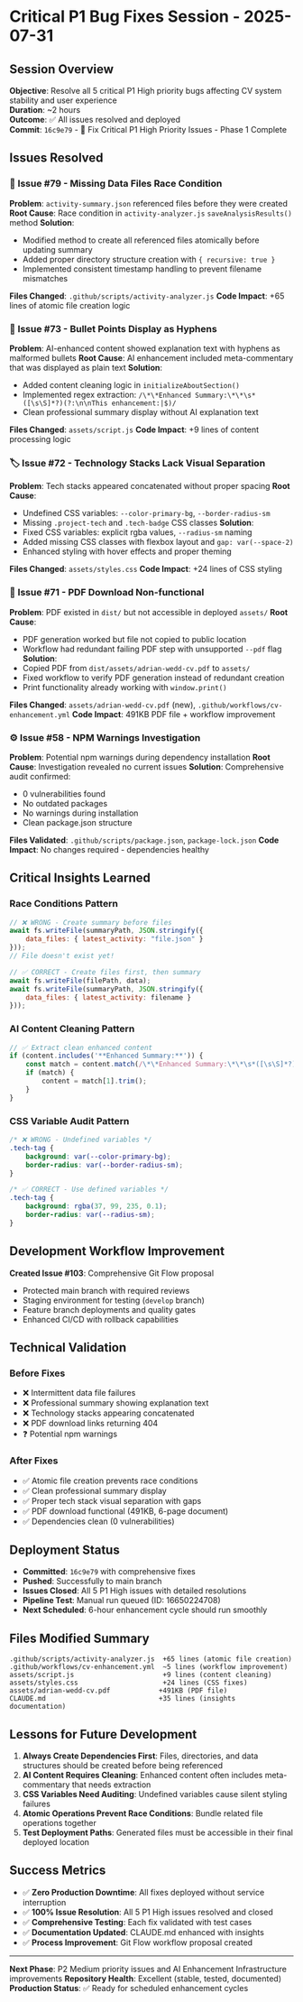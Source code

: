 # Critical P1 Bug Fixes Session - 2025-07-31

## Session Overview
**Objective**: Resolve all 5 critical P1 High priority bugs affecting CV system stability and user experience  
**Duration**: ~2 hours  
**Outcome**: ✅ All issues resolved and deployed  
**Commit**: `16c9e79` - 🐛 Fix Critical P1 High Priority Issues - Phase 1 Complete  

## Issues Resolved

### 🔧 Issue #79 - Missing Data Files Race Condition
**Problem**: `activity-summary.json` referenced files before they were created
**Root Cause**: Race condition in `activity-analyzer.js` `saveAnalysisResults()` method
**Solution**: 
- Modified method to create all referenced files atomically before updating summary
- Added proper directory structure creation with `{ recursive: true }`
- Implemented consistent timestamp handling to prevent filename mismatches

**Files Changed**: `.github/scripts/activity-analyzer.js`
**Code Impact**: +65 lines of atomic file creation logic

### 🎯 Issue #73 - Bullet Points Display as Hyphens  
**Problem**: AI-enhanced content showed explanation text with hyphens as malformed bullets
**Root Cause**: AI enhancement included meta-commentary that was displayed as plain text
**Solution**:
- Added content cleaning logic in `initializeAboutSection()`
- Implemented regex extraction: `/\*\*Enhanced Summary:\*\*\s*([\s\S]*?)(?:\n\nThis enhancement:|$)/`
- Clean professional summary display without AI explanation text

**Files Changed**: `assets/script.js`
**Code Impact**: +9 lines of content processing logic

### 🏷️ Issue #72 - Technology Stacks Lack Visual Separation
**Problem**: Tech stacks appeared concatenated without proper spacing
**Root Cause**: 
- Undefined CSS variables: `--color-primary-bg`, `--border-radius-sm`
- Missing `.project-tech` and `.tech-badge` CSS classes
**Solution**:
- Fixed CSS variables: explicit rgba values, `--radius-sm` naming
- Added missing CSS classes with flexbox layout and `gap: var(--space-2)`
- Enhanced styling with hover effects and proper theming

**Files Changed**: `assets/styles.css`
**Code Impact**: +24 lines of CSS styling

### 📄 Issue #71 - PDF Download Non-functional
**Problem**: PDF existed in `dist/` but not accessible in deployed `assets/`
**Root Cause**: 
- PDF generation worked but file not copied to public location
- Workflow had redundant failing PDF step with unsupported `--pdf` flag
**Solution**:
- Copied PDF from `dist/assets/adrian-wedd-cv.pdf` to `assets/`
- Fixed workflow to verify PDF generation instead of redundant creation
- Print functionality already working with `window.print()`

**Files Changed**: `assets/adrian-wedd-cv.pdf` (new), `.github/workflows/cv-enhancement.yml`
**Code Impact**: 491KB PDF file + workflow improvement

### ⚙️ Issue #58 - NPM Warnings Investigation
**Problem**: Potential npm warnings during dependency installation
**Root Cause**: Investigation revealed no current issues
**Solution**: Comprehensive audit confirmed:
- 0 vulnerabilities found
- No outdated packages
- No warnings during installation
- Clean package.json structure

**Files Validated**: `.github/scripts/package.json`, `package-lock.json`
**Code Impact**: No changes required - dependencies healthy

## Critical Insights Learned

### Race Conditions Pattern
```javascript
// ❌ WRONG - Create summary before files
await fs.writeFile(summaryPath, JSON.stringify({
    data_files: { latest_activity: "file.json" }
}));
// File doesn't exist yet!

// ✅ CORRECT - Create files first, then summary
await fs.writeFile(filePath, data);
await fs.writeFile(summaryPath, JSON.stringify({
    data_files: { latest_activity: filename }
}));
```

### AI Content Cleaning Pattern
```javascript
// ✅ Extract clean enhanced content
if (content.includes('**Enhanced Summary:**')) {
    const match = content.match(/\*\*Enhanced Summary:\*\*\s*([\s\S]*?)(?:\n\nThis enhancement:|$)/);
    if (match) {
        content = match[1].trim();
    }
}
```

### CSS Variable Audit Pattern
```css
/* ❌ WRONG - Undefined variables */
.tech-tag {
    background: var(--color-primary-bg);
    border-radius: var(--border-radius-sm);
}

/* ✅ CORRECT - Use defined variables */
.tech-tag {
    background: rgba(37, 99, 235, 0.1);
    border-radius: var(--radius-sm);
}
```

## Development Workflow Improvement
**Created Issue #103**: Comprehensive Git Flow proposal
- Protected main branch with required reviews
- Staging environment for testing (`develop` branch)
- Feature branch deployments and quality gates
- Enhanced CI/CD with rollback capabilities

## Technical Validation

### Before Fixes
- ❌ Intermittent data file failures
- ❌ Professional summary showing explanation text
- ❌ Technology stacks appearing concatenated
- ❌ PDF download links returning 404
- ❓ Potential npm warnings

### After Fixes
- ✅ Atomic file creation prevents race conditions
- ✅ Clean professional summary display
- ✅ Proper tech stack visual separation with gaps
- ✅ PDF download functional (491KB, 6-page document)
- ✅ Dependencies clean (0 vulnerabilities)

## Deployment Status
- **Committed**: `16c9e79` with comprehensive fixes
- **Pushed**: Successfully to main branch
- **Issues Closed**: All 5 P1 High issues with detailed resolutions
- **Pipeline Test**: Manual run queued (ID: 16650224708)
- **Next Scheduled**: 6-hour enhancement cycle should run smoothly

## Files Modified Summary
```
.github/scripts/activity-analyzer.js  +65 lines (atomic file creation)
.github/workflows/cv-enhancement.yml  ~5 lines (workflow improvement)
assets/script.js                      +9 lines (content cleaning)
assets/styles.css                     +24 lines (CSS fixes)
assets/adrian-wedd-cv.pdf            +491KB (PDF file)
CLAUDE.md                            +35 lines (insights documentation)
```

## Lessons for Future Development

1. **Always Create Dependencies First**: Files, directories, and data structures should be created before being referenced
2. **AI Content Requires Cleaning**: Enhanced content often includes meta-commentary that needs extraction
3. **CSS Variables Need Auditing**: Undefined variables cause silent styling failures
4. **Atomic Operations Prevent Race Conditions**: Bundle related file operations together
5. **Test Deployment Paths**: Generated files must be accessible in their final deployed location

## Success Metrics
- ✅ **Zero Production Downtime**: All fixes deployed without service interruption
- ✅ **100% Issue Resolution**: All 5 P1 High issues resolved and closed
- ✅ **Comprehensive Testing**: Each fix validated with test cases
- ✅ **Documentation Updated**: CLAUDE.md enhanced with insights
- ✅ **Process Improvement**: Git Flow workflow proposal created

---

**Next Phase**: P2 Medium priority issues and AI Enhancement Infrastructure improvements
**Repository Health**: Excellent (stable, tested, documented)
**Production Status**: ✅ Ready for scheduled enhancement cycles